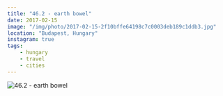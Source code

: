 ```yaml
---
title: "46.2 - earth bowel"
date: 2017-02-15
image: "/img/photo/2017-02-15-2f10bffe64198c7c0003deb189c1ddb3.jpg"
location: "Budapest, Hungary"
instagram: true
tags:
    - hungary
    - travel
    - cities
---
```


![46.2 - earth bowel](/img/photo/2017-02-15-2f10bffe64198c7c0003deb189c1ddb3.jpg)
